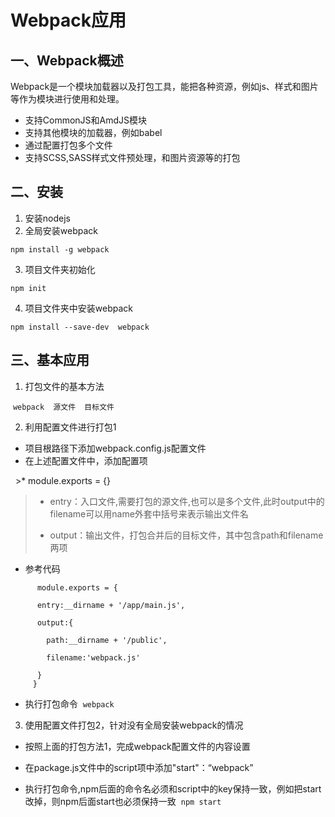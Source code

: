 # Webpack应用
## 一、Webpack概述
Webpack是一个模块加载器以及打包工具，能把各种资源，例如js、样式和图片等作为模块进行使用和处理。
   
* 支持CommonJS和AmdJS模块
* 支持其他模块的加载器，例如babel
* 通过配置打包多个文件
* 支持SCSS,SASS样式文件预处理，和图片资源等的打包
## 二、安装

1. 安装nodejs
2. 全局安装webpack
 
`npm install -g webpack`
  
3. 项目文件夹初始化
 
`npm init`
  
4. 项目文件夹中安装webpack
 
`npm install --save-dev  webpack`
    
## 三、基本应用

1. 打包文件的基本方法
 
  `webpack  源文件  目标文件`
   
2. 利用配置文件进行打包1
 
 * 项目根路径下添加webpack.config.js配置文件
 * 在上述配置文件中，添加配置项 
   >
   >* module.exports = {} 
   >
   >* entry：入口文件,需要打包的源文件,也可以是多个文件,此时output中的filename可以用name外套中括号来表示输出文件名 
   >
   >* output：输出文件，打包合并后的目标文件，其中包含path和filename两项 
   >

 * 参考代码
 
```  
      module.exports = {
      
      entry:__dirname + '/app/main.js',      
      
      output:{
      
        path:__dirname + '/public',
        
        filename:'webpack.js'
        
      }
     }
 ```
  * 执行打包命令
   `webpack`
   
 3. 使用配置文件打包2，针对没有全局安装webpack的情况
 
 * 按照上面的打包方法1，完成webpack配置文件的内容设置
   
 * 在package.js文件中的script项中添加"start"：“webpack”
 
 * 执行打包命令,npm后面的命令名必须和script中的key保持一致，例如把start改掉，则npm后面start也必须保持一致
 `npm start`
